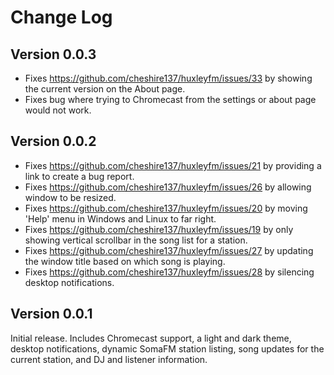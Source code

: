 # Change Log

## Version 0.0.3

- Fixes https://github.com/cheshire137/huxleyfm/issues/33 by showing the current version on the About page.
- Fixes bug where trying to Chromecast from the settings or about page would not work.

## Version 0.0.2

- Fixes https://github.com/cheshire137/huxleyfm/issues/21 by providing a link to create a bug report.
- Fixes https://github.com/cheshire137/huxleyfm/issues/26 by allowing window to be resized.
- Fixes https://github.com/cheshire137/huxleyfm/issues/20 by moving 'Help' menu in Windows and Linux to far right.
- Fixes https://github.com/cheshire137/huxleyfm/issues/19 by only showing vertical scrollbar in the song list for a station.
- Fixes https://github.com/cheshire137/huxleyfm/issues/27 by updating the window title based on which song is playing.
- Fixes https://github.com/cheshire137/huxleyfm/issues/28 by silencing desktop notifications.

## Version 0.0.1

Initial release. Includes Chromecast support, a light and dark theme, desktop notifications, dynamic SomaFM station listing, song updates for the current station, and DJ and listener information.
